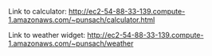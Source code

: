 Link to calculator: http://ec2-54-88-33-139.compute-1.amazonaws.com/~punsach/calculator.html

Link to weather widget: http://ec2-54-88-33-139.compute-1.amazonaws.com/~punsach/weather